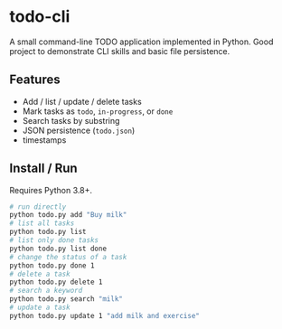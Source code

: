 # todo-cli

A small command-line TODO application implemented in Python. Good project to demonstrate CLI skills and basic file persistence.

## Features
- Add / list / update / delete tasks
- Mark tasks as `todo`, `in-progress`, or `done`
- Search tasks by substring
- JSON persistence (`todo.json`)
- timestamps

## Install / Run
Requires Python 3.8+.

```bash
# run directly
python todo.py add "Buy milk"
# list all tasks
python todo.py list
# list only done tasks
python todo.py list done
# change the status of a task
python todo.py done 1
# delete a task
python todo.py delete 1
# search a keyword
python todo.py search "milk"
# update a task
python todo.py update 1 "add milk and exercise"
